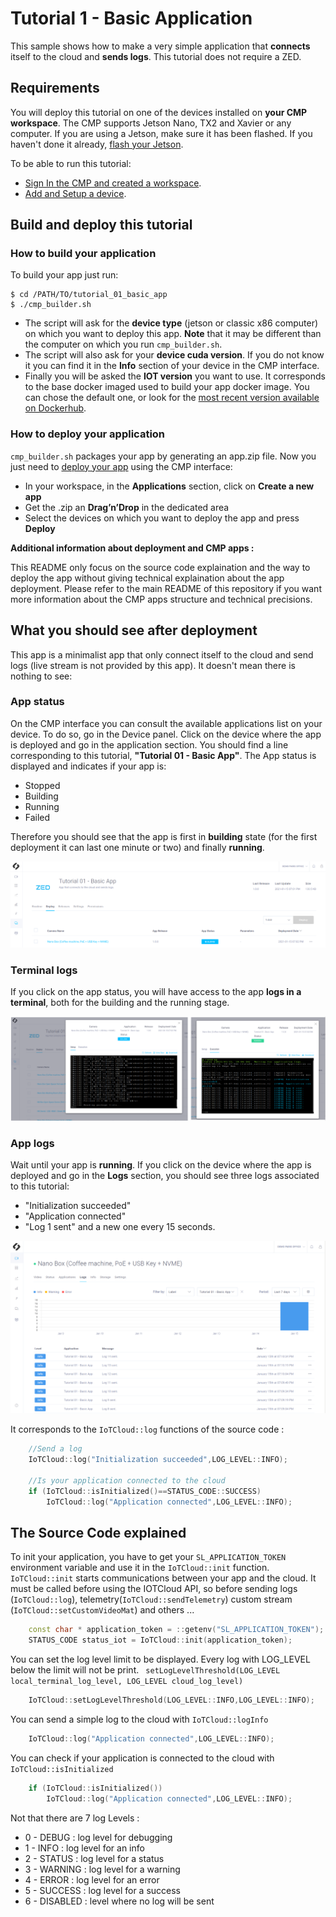 # Tutorial 1 - Basic Application

This sample shows how to make a very simple application that **connects** itself to the cloud and **sends logs**. This tutorial does not require a ZED.


## Requirements
You will deploy this tutorial on one of the devices installed on **your CMP workspace**. The CMP supports Jetson Nano, TX2 and Xavier or any computer. If you are using a Jetson, make sure it has been flashed. If you haven't done it already, [flash your Jetson](https://docs.nvidia.com/sdk-manager/install-with-sdkm-jetson/index.html).

To be able to run this tutorial:

- [Sign In the CMP and created a workspace](https://www.stereolabs.com/docs/cloud/overview/get-started/).
- [Add and Setup a device](https://www.stereolabs.com/docs/cloud/overview/get-started/#add-a-camera).


## Build and deploy this tutorial

### How to build your application
To build your app just run:

```
$ cd /PATH/TO/tutorial_01_basic_app
$ ./cmp_builder.sh
```

- The script will ask for the **device type** (jetson or classic x86 computer) on which you want to deploy this app. **Note** that it may be different than the computer on which you run `cmp_builder.sh`.
- The script will also ask for your **device cuda version**. If you do not know it you can find it in the **Info** section of your device in the CMP interface.
- Finally you will be asked the **IOT version** you want to use. It corresponds to the base docker imaged used to build your app docker image. You can chose the default one, or look for the [most recent version available on Dockerhub](https://hub.docker.com/r/stereolabs/iot/tags?page=1&ordering=last_updated).


### How to deploy your application
`cmp_builder.sh` packages your app by generating an app.zip file. 
Now you just need to [deploy your app](https://www.stereolabs.com/docs/cloud/applications/sample/#deploy) using the CMP interface:

- In your workspace, in the **Applications** section, click on **Create a new app** 
- Get the .zip an **Drag’n’Drop** in the dedicated area
- Select the devices on which you want to deploy the app and press **Deploy** 

**Additional information about deployment and CMP apps :**

This README only focus on the source code explaination and the way to deploy the app without giving technical explaination about the app deployment. 
Please refer to the main README of this repository if you want more information about the CMP apps structure and technical precisions.  


## What you should see after deployment
This app is a minimalist app that only connect itself to the cloud and send logs (live stream is not provided by this app). It doesn't mean there is nothing to see:

###  App status
On the CMP interface you can consult the available applications list on your device. To do so, go in the Device panel. Click on the device where the app is deployed and go in the application section.
You should find a line corresponding to this tutorial, **"Tutorial 01 - Basic App"**.
The App status is displayed and indicates if your app is:

- Stopped
- Building
- Running
- Failed

Therefore you should see that the app is first in **building** state (for the first deployment it can last one minute or two) and finally **running**. 

![](./images/app_1_building.png " ")


### Terminal logs
If you click on the app status, you will have access to the app **logs in a terminal**, both for the building and the running stage.

![](./images/terminal_panel.png " ")


###  App logs
Wait until your app is **running**.
If you click  on the device where the app is deployed and go in the **Logs** section, you should see three logs associated to this tutorial:

- "Initialization succeeded"
- "Application connected"
- "Log 1 sent" and a new one every 15 seconds.

![](./images/logs_panel.png " ")



It corresponds to the `IoTCloud::log` functions of the source code : 

```c++    
    //Send a log
    IoTCloud::log("Initialization succeeded",LOG_LEVEL::INFO);

    //Is your application connected to the cloud
    if (IoTCloud::isInitialized()==STATUS_CODE::SUCCESS)
        IoTCloud::log("Application connected",LOG_LEVEL::INFO);
```


## The Source Code explained

To init your application, you have to get your ```SL_APPLICATION_TOKEN``` environment variable and use it in the ```IoTCloud::init``` function. `IoTCloud::init` starts communications between your app and the cloud. It must be called before using the IOTCloud API, so before sending logs (`IoTCloud::log`), telemetry(`IoTCloud::sendTelemetry`) custom stream (`IoTCloud::setCustomVideoMat`) and others ...
```c++
    const char * application_token = ::getenv("SL_APPLICATION_TOKEN");
    STATUS_CODE status_iot = IoTCloud::init(application_token);
```
You can set the log level limit to be displayed. Every log with LOG_LEVEL below the limit will not be print.  ``` setLogLevelThreshold(LOG_LEVEL local_terminal_log_level, LOG_LEVEL cloud_log_level)```
```c++
    IoTCloud::setLogLevelThreshold(LOG_LEVEL::INFO,LOG_LEVEL::INFO);
```

You can send a simple log to the cloud with ```IoTCloud::logInfo```
```c++
    IoTCloud::log("Application connected",LOG_LEVEL::INFO);
```

You can check if your application is connected to the cloud with ```IoTCloud::isInitialized```
```c++
    if (IoTCloud::isInitialized())
        IoTCloud::log("Application connected",LOG_LEVEL::INFO);
```

Not that there are 7 log Levels : 

- 0 - DEBUG : log level for debugging
- 1 - INFO : log level for an info
- 2 - STATUS : log level for a status
- 3 - WARNING : log level for a warning
- 4 - ERROR : log level for an error
- 5 - SUCCESS : log level for a success
- 6 - DISABLED : level where no log will be sent
